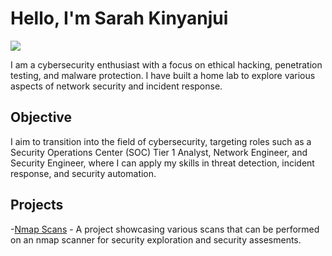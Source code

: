 # Hello, I'm Sarah Kinyanjui

<a href="https://www.linkedin.com/in/sarah-kinyanjui-ab9636280/"><img src="https://img.shields.io/badge/-LinkedIn-0072b1?&style=for-the-badge&logo=linkedin&logoColor=white" /></a>

I am a cybersecurity enthusiast with a focus on ethical hacking, penetration testing, and malware protection. I have built a home lab to explore various aspects of network security and incident response.

## Objective
I aim to transition into the field of cybersecurity, targeting roles such as a Security Operations Center (SOC) Tier 1 Analyst, Network Engineer, and Security Engineer, where I can apply my skills in threat detection, incident response, and security automation.

## Projects
-[Nmap Scans](https://github.com/Sarah-Kinyanjui/Nmap-Scans) - A project showcasing various scans that can be performed on an nmap scanner for security exploration and security assesments.
